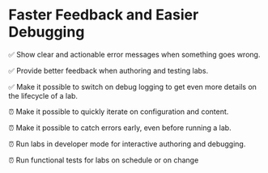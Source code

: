 # Faster Feedback and Easier Debugging

✅ Show clear and actionable error messages when something goes wrong.

✅ Provide better feedback when authoring and testing labs.

✅ Make it possible to switch on debug logging to get even more details on the lifecycle of a lab.

⏰ Make it possible to quickly iterate on configuration and content.

⏰ Make it possible to catch errors early, even before running a lab.

⏰ Run labs in developer mode for interactive authoring and debugging.

⏰ Run functional tests for labs on schedule or on change
